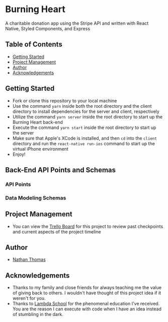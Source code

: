# Burning Heart

A charitable donation app using the Stripe API and written with React Native, Styled Components, and Express

## Table of Contents

- [Getting Started](#getting-started)
- [Project Management](#project-management)
- [Author](#author)
- [Acknowledgements](#acknowledgements)

## Getting Started

- Fork or clone this repository to your local machine
- Use the command `yarn` inside both the root directory and the client directory to install dependencies for the server and client, respectively
- Utilize the command `yarn server` inside the root directory to start up the Burning Heart back-end
- Execute the command `yarn start` inside the root directory to start up the server
- Make sure that Apple's XCode is installed, and then `cd` into the `client` directory and run the `react-native run-ios` command to start up the virtual iPhone environment
- Enjoy!

## Back-End API Points and Schemas

### API Points

### Data Modeling Schemas

## Project Management

- You can view the [Trello Board](https://trello.com/b/YWsebwOT/burning-heart) for this project to review past checkpoints and current aspects of the project timeline

## Author

- [Nathan Thomas](https://github.com/nwthomas)

## Acknowledgements

- Thanks to my family and close friends for always teaching me the value of giving back to others. I wouldn't have thought of this project idea if it weren't for you.
- Thanks to [Lambda School](https://lambdaschool.com/) for the phenomenal education I've received. You are the reason I can execute with code when I have an idea instead of stumbling in the dark.
